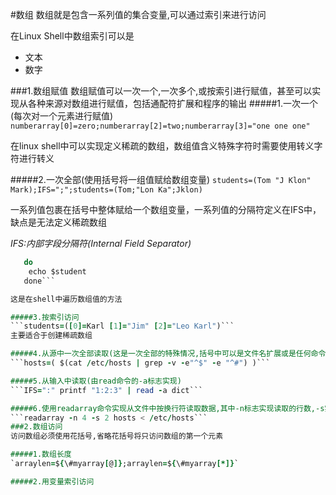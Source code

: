 #数组
数组就是包含一系列值的集合变量,可以通过索引来进行访问

在Linux Shell中数组索引可以是

+ 文本
+ 数字

###1.数组赋值
数组赋值可以一次一个,一次多个,或按索引进行赋值，甚至可以实现从各种来源对数组进行赋值，包括通配符扩展和程序的输出
#####1.一次一个(每次对一个元素进行赋值)
```numberarray[0]=zero;numberarray[2]=two;numberarray[3]="one one one"```

在linux shell中可以实现定义稀疏的数组，数组值含义特殊字符时需要使用转义字符进行转义

#####2.一次全部(使用括号将一组值赋给数组变量)
```students=(Tom "J Klon" Mark);IFS=";";students=(Tom;"Lon Ka";Jklon)```

一系列值包裹在括号中整体赋给一个数组变量，一系列值的分隔符定义在IFS中，缺点是无法定义稀疏数组

*IFS:内部字段分隔符(Internal Field Separator)*

```for student in students[@]
   do
	echo $student
   done```

这是在shell中遍历数组值的方法

#####3.按索引访问
```students=([0]=Karl [1]="Jim" [2]="Leo Karl")```
主要适合于创建稀疏数组

#####4.从源中一次全部读取(这是一次全部的特殊情况,括号中可以是文件名扩展或是任何命令或函数的输出)
```hosts=( $(cat /etc/hosts | grep -v -e"^$" -e "^#") )```

#####5.从输入中读取(由read命令的-a标志实现)
```IFS=":" printf "1:2:3" | read -a dict```

#####6.使用readarray命令实现从文件中按换行符读取数据,其中-n标志实现读取的行数,-s实现可跳过的行数
```readarray -n 4 -s 2 hosts < /etc/hosts```
###2.数组访问
访问数组必须使用花括号,省略花括号将只访问数组的第一个元素

#####1.数组长度
`arraylen=${\#myarray[@]};arraylen=${\#myarray[*]}`

#####2.用变量索引访问

